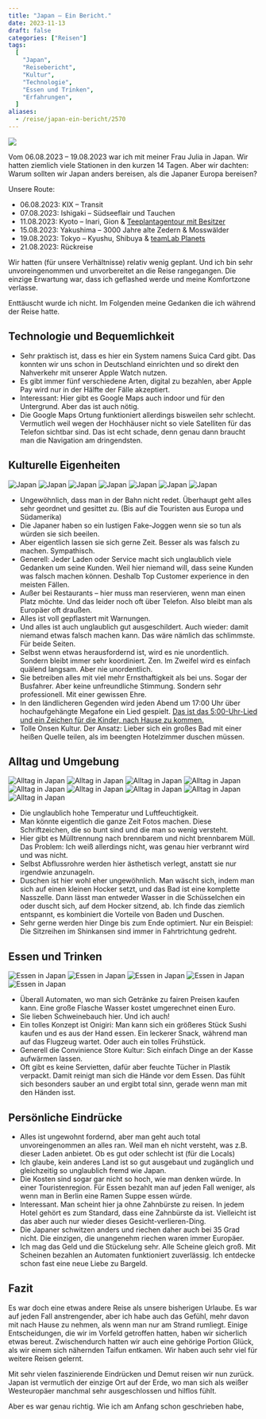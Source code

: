 ```yaml
---
title: "Japan – Ein Bericht."
date: 2023-11-13
draft: false
categories: ["Reisen"]
tags:
  [
    "Japan",
    "Reisebericht",
    "Kultur",
    "Technologie",
    "Essen und Trinken",
    "Erfahrungen",
  ]
aliases:
  - /reise/japan-ein-bericht/2570
---
```


![](/images/japan.jpg)

Vom 06.08.2023 – 19.08.2023 war ich mit meiner Frau Julia in Japan. Wir hatten ziemlich viele Stationen in den kurzen 14 Tagen. Aber wir dachten: Warum sollten wir Japan anders bereisen, als die Japaner Europa bereisen?

Unsere Route:

- 06.08.2023: KIX – Transit
- 07.08.2023: Ishigaki – Südseeflair und Tauchen
- 11.08.2023: Kyoto – Inari, Gion & [Teeplantagentour mit Besitzer](https://dmatcha.com/)
- 15.08.2023: Yakushima – 3000 Jahre alte Zedern & Mosswälder
- 19.08.2023: Tokyo – Kyushu, Shibuya & [teamLab Planets](https://www.teamlab.art/e/planets/)
- 21.08.2023: Rückreise

Wir hatten (für unsere Verhältnisse) relativ wenig geplant. Und ich bin sehr unvoreingenommen und unvorbereitet an die Reise rangegangen. Die einzige Erwartung war, dass ich geflashed werde und meine Komfortzone verlasse.

Enttäuscht wurde ich nicht. Im Folgenden meine Gedanken die ich während der Reise hatte.

## Technologie und Bequemlichkeit

- Sehr praktisch ist, dass es hier ein System namens Suica Card gibt. Das konnten wir uns schon in Deutschland einrichten und so direkt den Nahverkehr mit unserer Apple Watch nutzen.
- Es gibt immer fünf verschiedene Arten, digital zu bezahlen, aber Apple Pay wird nur in der Hälfte der Fälle akzeptiert.
- Interessant: Hier gibt es Google Maps auch indoor und für den Untergrund. Aber das ist auch nötig.
- Die Google Maps Ortung funktioniert allerdings bisweilen sehr schlecht. Vermutlich weil wegen der Hochhäuser nicht so viele Satelliten für das Telefon sichtbar sind. Das ist echt schade, denn genau dann braucht man die Navigation am dringendsten.

## Kulturelle Eigenheiten

![Japan](/images/IMG_2761-1024x768.jpg)
![Japan](/images/IMG_2762-1024x768.jpg)
![Japan](/images/IMG_3100-1024x768.jpg)
![Japan](/images/IMG_3101-1024x768.jpg)
![Japan](/images/IMG_3121-1024x768.jpg)
![Japan](/images/IMG_3936-768x1024.jpg)
![Japan](/images/IMG_4312-1024x768.jpg)

- Ungewöhnlich, dass man in der Bahn nicht redet. Überhaupt geht alles sehr geordnet und gesittet zu. (Bis auf die Touristen aus Europa und Südamerika)
- Die Japaner haben so ein lustigen Fake-Joggen wenn sie so tun als würden sie sich beeilen.
- Aber eigentlich lassen sie sich gerne Zeit. Besser als was falsch zu machen. Sympathisch.
- Generell: Jeder Laden oder Service macht sich unglaublich viele Gedanken um seine Kunden. Weil hier niemand will, dass seine Kunden was falsch machen können. Deshalb Top Customer experience in den meisten Fällen.
- Außer bei Restaurants – hier muss man reservieren, wenn man einen Platz möchte. Und das leider noch oft über Telefon. Also bleibt man als Europäer oft draußen.
- Alles ist voll gepflastert mit Warnungen.
- Und alles ist auch unglaublich gut ausgeschildert. Auch wieder: damit niemand etwas falsch machen kann. Das wäre nämlich das schlimmste. Für beide Seiten.
- Selbst wenn etwas herausfordernd ist, wird es nie unordentlich. Sondern bleibt immer sehr koordiniert. Zen. Im Zweifel wird es einfach quälend langsam. Aber nie unordentlich.
- Sie betreiben alles mit viel mehr Ernsthaftigkeit als bei uns. Sogar der Busfahrer. Aber keine unfreundliche Stimmung. Sondern sehr professionell. Mit einer gewissen Ehre.
- In den ländlicheren Gegenden wird jeden Abend um 17:00 Uhr über hochaufgehängte Megafone ein Lied gespielt. [Das ist das 5:00-Uhr-Lied und ein Zeichen für die Kinder, nach Hause zu kommen.](https://youtu.be/1_FMta-NyvI)
- Tolle Onsen Kultur. Der Ansatz: Lieber sich ein großes Bad mit einer heißen Quelle teilen, als im beengten Hotelzimmer duschen müssen.

## Alltag und Umgebung

![Alltag in Japan](/images/IMG_2465-1024x768.jpg)
![Alltag in Japan](/images/IMG_2533-1024x768.jpg)
![Alltag in Japan](/images/IMG_2536-1024x768.jpg)
![Alltag in Japan](/images/IMG_2543-768x1024.jpg)
![Alltag in Japan](/images/IMG_2546-1024x768.jpg)
![Alltag in Japan](/images/IMG_2556-1024x768.jpg)
![Alltag in Japan](/images/IMG_2598-1024x768.jpg)
![Alltag in Japan](/images/IMG_2603-1024x768.jpg)
![Alltag in Japan](/images/IMG_2757-768x1024.jpg)

- Die unglaublich hohe Temperatur und Luftfeuchtigkeit.
- Man könnte eigentlich die ganze Zeit Fotos machen. Diese Schriftzeichen, die so bunt sind und die man so wenig versteht.
- Hier gibt es Mülltrennung nach brennbarem und nicht brennbarem Müll. Das Problem: Ich weiß allerdings nicht, was genau hier verbrannt wird und was nicht.
- Selbst Abflussrohre werden hier ästhetisch verlegt, anstatt sie nur irgendwie anzunageln.
- Duschen ist hier wohl eher ungewöhnlich. Man wäscht sich, indem man sich auf einen kleinen Hocker setzt, und das Bad ist eine komplette Nasszelle. Dann lässt man entweder Wasser in die Schüsselchen ein oder duscht sich, auf dem Hocker sitzend, ab. Ich finde das ziemlich entspannt, es kombiniert die Vorteile von Baden und Duschen.
- Sehr gerne werden hier Dinge bis zum Ende optimiert. Nur ein Beispiel: Die Sitzreihen im Shinkansen sind immer in Fahrtrichtung gedreht.

## Essen und Trinken

![Essen in Japan](/images/IMG_2743-1024x768.jpg)
![Essen in Japan](/images/IMG_3546-1024x768.jpg)
![Essen in Japan](/images/IMG_3631-1024x768.jpg)
![Essen in Japan](/images/IMG_3840-1024x768.jpg)
![Essen in Japan](/images/IMG_3983-1024x768.jpg)

- Überall Automaten, wo man sich Getränke zu fairen Preisen kaufen kann. Eine große Flasche Wasser kostet umgerechnet einen Euro.
- Sie lieben Schweinebauch hier. Und ich auch!
- Ein tolles Konzept ist Onigiri: Man kann sich ein größeres Stück Sushi kaufen und es aus der Hand essen. Ein leckerer Snack, während man auf das Flugzeug wartet. Oder auch ein tolles Frühstück.
- Generell die Convinience Store Kultur: Sich einfach Dinge an der Kasse aufwärmen lassen.
- Oft gibt es keine Servietten, dafür aber feuchte Tücher in Plastik verpackt. Damit reinigt man sich die Hände vor dem Essen. Das fühlt sich besonders sauber an und ergibt total sinn, gerade wenn man mit den Händen isst.

## Persönliche Eindrücke

- Alles ist ungewohnt fordernd, aber man geht auch total unvoreingenommen an alles ran. Weil man eh nicht versteht, was z.B. dieser Laden anbietet. Ob es gut oder schlecht ist (für die Locals)
- Ich glaube, kein anderes Land ist so gut ausgebaut und zugänglich und gleichzeitig so unglaublich fremd wie Japan.
- Die Kosten sind sogar gar nicht so hoch, wie man denken würde. In einer Touristenregion. Für Essen bezahlt man auf jeden Fall weniger, als wenn man in Berlin eine Ramen Suppe essen würde.
- Interessant. Man scheint hier ja ohne Zahnbürste zu reisen. In jedem Hotel gehört es zum Standard, dass eine Zahnbürste da ist. Vielleicht ist das aber auch nur wieder dieses Gesicht-verlieren-Ding.
- Die Japaner schwitzen anders und riechen daher auch bei 35 Grad nicht. Die einzigen, die unangenehm riechen waren immer Europäer.
- Ich mag das Geld und die Stückelung sehr. Alle Scheine gleich groß. Mit Scheinen bezahlen an Automaten funktioniert zuverlässig. Ich entdecke schon fast eine neue Liebe zu Bargeld.

## Fazit

Es war doch eine etwas andere Reise als unsere bisherigen Urlaube. Es war auf jeden Fall anstrengender, aber ich habe auch das Gefühl, mehr davon mit nach Hause zu nehmen, als wenn man nur am Strand rumliegt. Einige Entscheidungen, die wir im Vorfeld getroffen hatten, haben wir sicherlich etwas bereut. Zwischendurch hatten wir auch eine gehörige Portion Glück, als wir einem sich nähernden Taifun entkamen. Wir haben auch sehr viel für weitere Reisen gelernt.

Mit sehr vielen faszinierende Eindrücken und Demut reisen wir nun zurück. Japan ist vermutlich der einzige Ort auf der Erde, wo man sich als weißer Westeuropäer manchmal sehr ausgeschlossen und hilflos fühlt.

Aber es war genau richtig. Wie ich am Anfang schon geschrieben habe,
